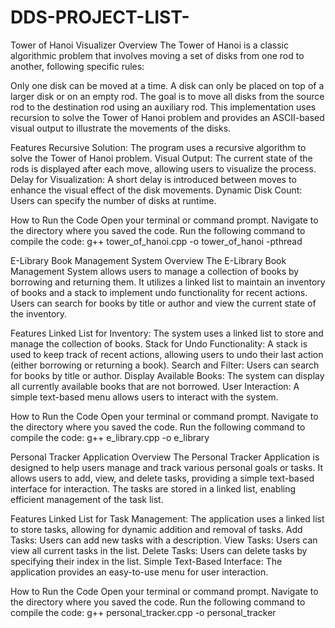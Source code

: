 # DDS-PROJECT-LIST-
Tower of Hanoi Visualizer
Overview
The Tower of Hanoi is a classic algorithmic problem that involves moving a set of disks from one rod to another, following specific rules:

Only one disk can be moved at a time.
A disk can only be placed on top of a larger disk or on an empty rod.
The goal is to move all disks from the source rod to the destination rod using an auxiliary rod.
This implementation uses recursion to solve the Tower of Hanoi problem and provides an ASCII-based visual output to illustrate the movements of the disks.

Features
Recursive Solution: The program uses a recursive algorithm to solve the Tower of Hanoi problem.
Visual Output: The current state of the rods is displayed after each move, allowing users to visualize the process.
Delay for Visualization: A short delay is introduced between moves to enhance the visual effect of the disk movements.
Dynamic Disk Count: Users can specify the number of disks at runtime.


How to Run the Code
Open your terminal or command prompt.
Navigate to the directory where you saved the code.
Run the following command to compile the code:
g++ tower_of_hanoi.cpp -o tower_of_hanoi -pthread

E-Library Book Management System
Overview
The E-Library Book Management System allows users to manage a collection of books by borrowing and returning them. It utilizes a linked list to maintain an inventory of books and a stack to implement undo functionality for recent actions. Users can search for books by title or author and view the current state of the inventory.

Features
Linked List for Inventory: The system uses a linked list to store and manage the collection of books.
Stack for Undo Functionality: A stack is used to keep track of recent actions, allowing users to undo their last action (either borrowing or returning a book).
Search and Filter: Users can search for books by title or author.
Display Available Books: The system can display all currently available books that are not borrowed.
User Interaction: A simple text-based menu allows users to interact with the system.

How to Run the Code
Open your terminal or command prompt.
Navigate to the directory where you saved the code.
Run the following command to compile the code:
g++ e_library.cpp -o e_library

Personal Tracker Application
Overview
The Personal Tracker Application is designed to help users manage and track various personal goals or tasks. It allows users to add, view, and delete tasks, providing a simple text-based interface for interaction. The tasks are stored in a linked list, enabling efficient management of the task list.

Features
Linked List for Task Management: The application uses a linked list to store tasks, allowing for dynamic addition and removal of tasks.
Add Tasks: Users can add new tasks with a description.
View Tasks: Users can view all current tasks in the list.
Delete Tasks: Users can delete tasks by specifying their index in the list.
Simple Text-Based Interface: The application provides an easy-to-use menu for user interaction.


How to Run the Code
Open your terminal or command prompt.
Navigate to the directory where you saved the code.
Run the following command to compile the code:
g++ personal_tracker.cpp -o personal_tracker
